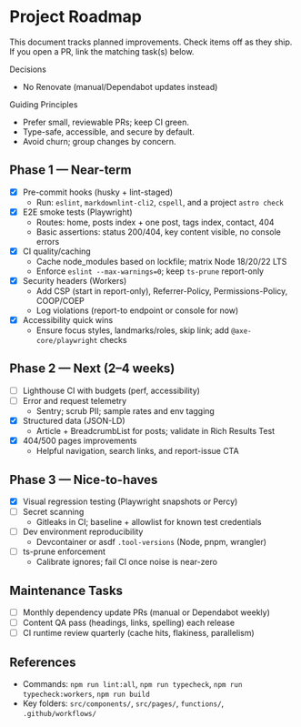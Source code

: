 # Project Roadmap

This document tracks planned improvements. Check items off as they ship. If you open a PR, link the matching task(s) below.

Decisions

- No Renovate (manual/Dependabot updates instead)

Guiding Principles

- Prefer small, reviewable PRs; keep CI green.
- Type-safe, accessible, and secure by default.
- Avoid churn; group changes by concern.

## Phase 1 — Near-term

- [x] Pre-commit hooks (husky + lint-staged)
  - Run: `eslint`, `markdownlint-cli2`, `cspell`, and a project `astro check`
- [x] E2E smoke tests (Playwright)
  - Routes: home, posts index + one post, tags index, contact, 404
  - Basic assertions: status 200/404, key content visible, no console errors
- [x] CI quality/caching
  - Cache node_modules based on lockfile; matrix Node 18/20/22 LTS
  - Enforce `eslint --max-warnings=0`; keep `ts-prune` report-only
- [x] Security headers (Workers)
  - Add CSP (start in report-only), Referrer-Policy, Permissions-Policy, COOP/COEP
  - Log violations (report-to endpoint or console for now)
- [x] Accessibility quick wins
  - Ensure focus styles, landmarks/roles, skip link; add `@axe-core/playwright` checks

## Phase 2 — Next (2–4 weeks)

- [ ] Lighthouse CI with budgets (perf, accessibility)
- [ ] Error and request telemetry
  - Sentry; scrub PII; sample rates and env tagging
- [x] Structured data (JSON-LD)
  - Article + BreadcrumbList for posts; validate in Rich Results Test
- [x] 404/500 pages improvements
  - Helpful navigation, search links, and report-issue CTA

## Phase 3 — Nice-to-haves

- [x] Visual regression testing (Playwright snapshots or Percy)
- [ ] Secret scanning
  - Gitleaks in CI; baseline + allowlist for known test credentials
- [ ] Dev environment reproducibility
  - Devcontainer or asdf `.tool-versions` (Node, pnpm, wrangler)
- [ ] ts-prune enforcement
  - Calibrate ignores; fail CI once noise is near-zero

## Maintenance Tasks

- [ ] Monthly dependency update PRs (manual or Dependabot weekly)
- [ ] Content QA pass (headings, links, spelling) each release
- [ ] CI runtime review quarterly (cache hits, flakiness, parallelism)

## References

- Commands: `npm run lint:all`, `npm run typecheck`, `npm run typecheck:workers`, `npm run build`
- Key folders: `src/components/`, `src/pages/`, `functions/`, `.github/workflows/`
